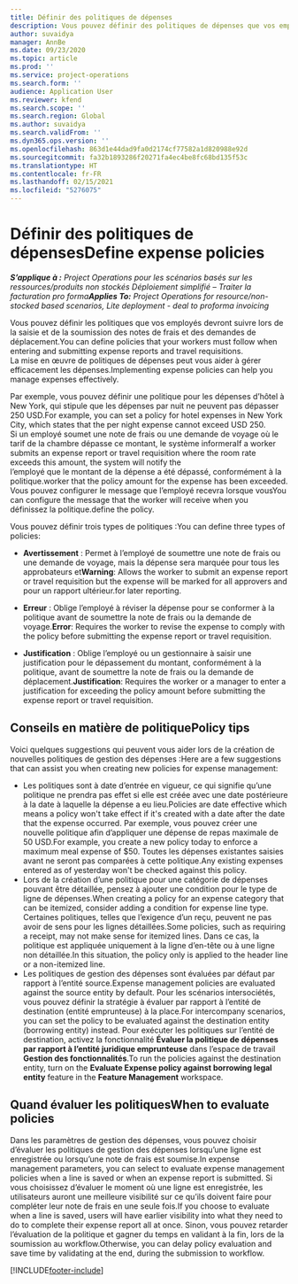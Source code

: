 ```yaml
---
title: Définir des politiques de dépenses
description: Vous pouvez définir des politiques de dépenses que vos employés devront suivre lors de la saisie et de la soumission des notes de frais et des demandes de déplacement.
author: suvaidya
manager: AnnBe
ms.date: 09/23/2020
ms.topic: article
ms.prod: ''
ms.service: project-operations
ms.search.form: ''
audience: Application User
ms.reviewer: kfend
ms.search.scope: ''
ms.search.region: Global
ms.author: suvaidya
ms.search.validFrom: ''
ms.dyn365.ops.version: ''
ms.openlocfilehash: 863d1e44dad9fa0d2174cf77582a1d820988e92d
ms.sourcegitcommit: fa32b1893286f20271fa4ec4be8fc68bd135f53c
ms.translationtype: HT
ms.contentlocale: fr-FR
ms.lasthandoff: 02/15/2021
ms.locfileid: "5276075"
---
```

# <a name="define-expense-policies"></a><span data-ttu-id="d416f-103">Définir des politiques de dépenses</span><span class="sxs-lookup"><span data-stu-id="d416f-103">Define expense policies</span></span>

<span data-ttu-id="d416f-104">_**S’applique à :** Project Operations pour les scénarios basés sur les ressources/produits non stockés Déploiement simplifié – Traiter la facturation pro forma_</span><span class="sxs-lookup"><span data-stu-id="d416f-104">_**Applies To:** Project Operations for resource/non-stocked based scenarios, Lite deployment - deal to proforma invoicing_</span></span>

<span data-ttu-id="d416f-105">Vous pouvez définir les politiques que vos employés devront suivre lors de la saisie et de la soumission des notes de frais et des demandes de déplacement.</span><span class="sxs-lookup"><span data-stu-id="d416f-105">You can define policies that your workers must follow when entering and submitting expense reports and travel requisitions.</span></span>         
<span data-ttu-id="d416f-106">La mise en œuvre de politiques de dépenses peut vous aider à gérer efficacement les dépenses.</span><span class="sxs-lookup"><span data-stu-id="d416f-106">Implementing expense policies can help you manage expenses effectively.</span></span>         

<span data-ttu-id="d416f-107">Par exemple, vous pouvez définir une politique pour les dépenses d’hôtel à New York, qui stipule que les dépenses par nuit ne peuvent pas dépasser 250 USD.</span><span class="sxs-lookup"><span data-stu-id="d416f-107">For example, you can set a policy for hotel expenses in New York City, which states that the per night expense cannot exceed USD 250.</span></span>       
<span data-ttu-id="d416f-108">Si un employé soumet une note de frais ou une demande de voyage où le tarif de la chambre dépasse ce montant, le système informera</span><span class="sxs-lookup"><span data-stu-id="d416f-108">If a worker submits an expense report or travel requisition where the room rate exceeds this amount, the system will notify the</span></span>         
<span data-ttu-id="d416f-109">l’employé que le montant de la dépense a été dépassé, conformément à la politique.</span><span class="sxs-lookup"><span data-stu-id="d416f-109">worker that the policy amount for the expense has been exceeded.</span></span> <span data-ttu-id="d416f-110">Vous pouvez configurer le message que l’employé recevra lorsque vous</span><span class="sxs-lookup"><span data-stu-id="d416f-110">You can configure the message that the worker will receive when you</span></span>        
<span data-ttu-id="d416f-111">définissez la politique.</span><span class="sxs-lookup"><span data-stu-id="d416f-111">define the policy.</span></span>      
        
<span data-ttu-id="d416f-112">Vous pouvez définir trois types de politiques :</span><span class="sxs-lookup"><span data-stu-id="d416f-112">You can define three types of policies:</span></span>         
        
- <span data-ttu-id="d416f-113">**Avertissement** : Permet à l’employé de soumettre une note de frais ou une demande de voyage, mais la dépense sera marquée pour tous les approbateurs et</span><span class="sxs-lookup"><span data-stu-id="d416f-113">**Warning**: Allows the worker to submit an expense report or travel requisition but the expense will be marked for all approvers and</span></span>         
  <span data-ttu-id="d416f-114">pour un rapport ultérieur.</span><span class="sxs-lookup"><span data-stu-id="d416f-114">for later reporting.</span></span>        

- <span data-ttu-id="d416f-115">**Erreur** : Oblige l’employé à réviser la dépense pour se conformer à la politique avant de soumettre la note de frais ou la demande de voyage.</span><span class="sxs-lookup"><span data-stu-id="d416f-115">**Error**: Requires the worker to revise the expense to comply with the policy before submitting the expense report or travel requisition.</span></span>        
 
 - <span data-ttu-id="d416f-116">**Justification** : Oblige l’employé ou un gestionnaire à saisir une justification pour le dépassement du montant, conformément à la politique, avant de soumettre la note de frais ou la demande de déplacement.</span><span class="sxs-lookup"><span data-stu-id="d416f-116">**Justification**: Requires the worker or a manager to enter a justification for exceeding the policy amount before submitting the expense report or travel requisition.</span></span>        

## <a name="policy-tips"></a><span data-ttu-id="d416f-117">Conseils en matière de politique</span><span class="sxs-lookup"><span data-stu-id="d416f-117">Policy tips</span></span>
<span data-ttu-id="d416f-118">Voici quelques suggestions qui peuvent vous aider lors de la création de nouvelles politiques de gestion des dépenses :</span><span class="sxs-lookup"><span data-stu-id="d416f-118">Here are a few suggestions that can assist you when creating new policies for expense management:</span></span> 

- <span data-ttu-id="d416f-119">Les politiques sont à date d’entrée en vigueur, ce qui signifie qu’une politique ne prendra pas effet si elle est créée avec une date postérieure à la date à laquelle la dépense a eu lieu.</span><span class="sxs-lookup"><span data-stu-id="d416f-119">Policies are date effective which means a policy won't take effect if it's created with a date after the date that the expense occurred.</span></span> <span data-ttu-id="d416f-120">Par exemple, vous pouvez créer une nouvelle politique afin d’appliquer une dépense de repas maximale de 50 USD.</span><span class="sxs-lookup"><span data-stu-id="d416f-120">For example, you create a new policy today to enforce a maximum meal expense of $50.</span></span> <span data-ttu-id="d416f-121">Toutes les dépenses existantes saisies avant ne seront pas comparées à cette politique.</span><span class="sxs-lookup"><span data-stu-id="d416f-121">Any existing expenses entered as of yesterday won't be checked against this policy.</span></span>
- <span data-ttu-id="d416f-122">Lors de la création d’une politique pour une catégorie de dépenses pouvant être détaillée, pensez à ajouter une condition pour le type de ligne de dépenses.</span><span class="sxs-lookup"><span data-stu-id="d416f-122">When creating a policy for an expense category that can be itemized, consider adding a condition for expense line type.</span></span> <span data-ttu-id="d416f-123">Certaines politiques, telles que l’exigence d’un reçu, peuvent ne pas avoir de sens pour les lignes détaillées.</span><span class="sxs-lookup"><span data-stu-id="d416f-123">Some policies, such as requiring a receipt, may not make sense for itemized lines.</span></span> <span data-ttu-id="d416f-124">Dans ce cas, la politique est appliquée uniquement à la ligne d’en-tête ou à une ligne non détaillée.</span><span class="sxs-lookup"><span data-stu-id="d416f-124">In this situation, the policy only is applied to the header line or a non-itemized line.</span></span> 
- <span data-ttu-id="d416f-125">Les politiques de gestion des dépenses sont évaluées par défaut par rapport à l’entité source.</span><span class="sxs-lookup"><span data-stu-id="d416f-125">Expense management policies are evaluated against the source entity by default.</span></span> <span data-ttu-id="d416f-126">Pour les scénarios intersociétés, vous pouvez définir la stratégie à évaluer par rapport à l’entité de destination (entité emprunteuse) à la place.</span><span class="sxs-lookup"><span data-stu-id="d416f-126">For intercompany scenarios, you can set the policy to be evaluated against the destination entity (borrowing entity) instead.</span></span> <span data-ttu-id="d416f-127">Pour exécuter les politiques sur l’entité de destination, activez la fonctionnalité **Évaluer la politique de dépenses par rapport à l’entité juridique emprunteuse** dans l’espace de travail **Gestion des fonctionnalités**.</span><span class="sxs-lookup"><span data-stu-id="d416f-127">To run the policies against the destination entity, turn on the **Evaluate Expense policy against borrowing legal entity** feature in the **Feature Management** workspace.</span></span>

## <a name="when-to-evaluate-policies"></a><span data-ttu-id="d416f-128">Quand évaluer les politiques</span><span class="sxs-lookup"><span data-stu-id="d416f-128">When to evaluate policies</span></span>

<span data-ttu-id="d416f-129">Dans les paramètres de gestion des dépenses, vous pouvez choisir d’évaluer les politiques de gestion des dépenses lorsqu’une ligne est enregistrée ou lorsqu’une note de frais est soumise.</span><span class="sxs-lookup"><span data-stu-id="d416f-129">In expense management parameters, you can select to evaluate expense management policies when a line is saved or when an expense report is submitted.</span></span> <span data-ttu-id="d416f-130">Si vous choisissez d’évaluer le moment où une ligne est enregistrée, les utilisateurs auront une meilleure visibilité sur ce qu’ils doivent faire pour compléter leur note de frais en une seule fois.</span><span class="sxs-lookup"><span data-stu-id="d416f-130">If you choose to evaluate when a line is saved, users will have earlier visibility into what they need to do to complete their expense report all at once.</span></span> <span data-ttu-id="d416f-131">Sinon, vous pouvez retarder l’évaluation de la politique et gagner du temps en validant à la fin, lors de la soumission au workflow.</span><span class="sxs-lookup"><span data-stu-id="d416f-131">Otherwise, you can delay policy evaluation and save time by validating at the end, during the submission to workflow.</span></span>


[!INCLUDE[footer-include](../includes/footer-banner.md)]